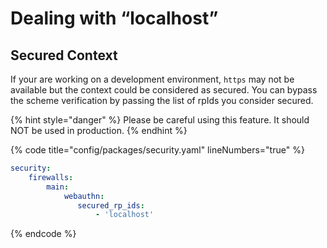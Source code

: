 # Dealing with “localhost”

## Secured Context

If your are working on a development environment, `https` may not be available but the context could be considered as secured. You can bypass the scheme verification by passing the list of rpIds you consider secured.

{% hint style="danger" %}
Please be careful using this feature. It should NOT be used in production.
{% endhint %}

{% code title="config/packages/security.yaml" lineNumbers="true" %}
```yaml
security:
    firewalls:
        main:
            webauthn:
               secured_rp_ids:
                   - 'localhost'
```
{% endcode %}

